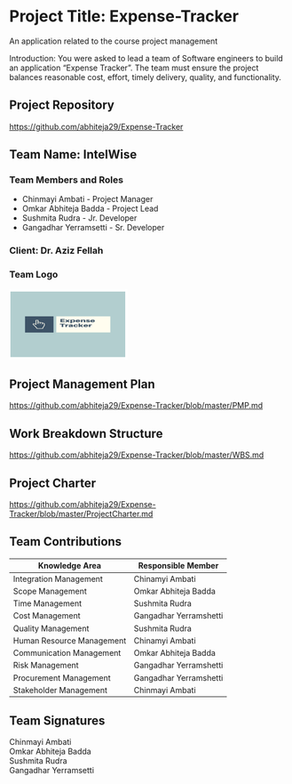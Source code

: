 # Project Title: Expense-Tracker
An application related to the course project management

Introduction: You were asked to lead a team of Software engineers to build an application “Expense Tracker”. The team must ensure the project balances reasonable cost, effort, timely delivery, quality, and functionality. 

## Project Repository
https://github.com/abhiteja29/Expense-Tracker

## Team Name: IntelWise
### Team Members and Roles
- Chinmayi Ambati - Project Manager
- Omkar Abhiteja Badda - Project Lead
- Sushmita Rudra - Jr. Developer
- Gangadhar Yerramsetti - Sr. Developer

### Client: Dr. Aziz Fellah

### Team Logo
![](https://github.com/abhiteja29/Expense-Tracker/blob/master/Images/Logo.PNG?raw=true)

## Project Management Plan
https://github.com/abhiteja29/Expense-Tracker/blob/master/PMP.md

## Work Breakdown Structure
https://github.com/abhiteja29/Expense-Tracker/blob/master/WBS.md

## Project Charter
https://github.com/abhiteja29/Expense-Tracker/blob/master/ProjectCharter.md

## Team Contributions
Knowledge Area | Responsible Member |
-----|------|
Integration Management | Chinamyi Ambati
Scope Management | Omkar Abhiteja Badda
Time Management | Sushmita Rudra
Cost Management |Gangadhar Yerramshetti
Quality Management | Sushmita Rudra
Human Resource Management | Chinamyi Ambati
Communication Management | Omkar Abhiteja Badda
Risk Management | Gangadhar Yerramshetti
Procurement Management | Gangadhar Yerramshetti
Stakeholder Management | Chinmayi Ambati

## Team Signatures
Chinmayi Ambati <br>
Omkar Abhiteja Badda <br>
Sushmita Rudra <br>
Gangadhar Yerramsetti <br>
